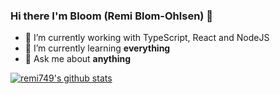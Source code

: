 ### Hi there I'm Bloom (Remi Blom-Ohlsen) 👋
- 🔭 I’m currently working with TypeScript, React and NodeJS
- 🌱 I’m currently learning **everything**
- 💬 Ask me about **anything**



[![remi749's github stats](https://github-readme-stats.vercel.app/api?username=Remi749)](https://github.com/anuraghazra/github-readme-stats)

